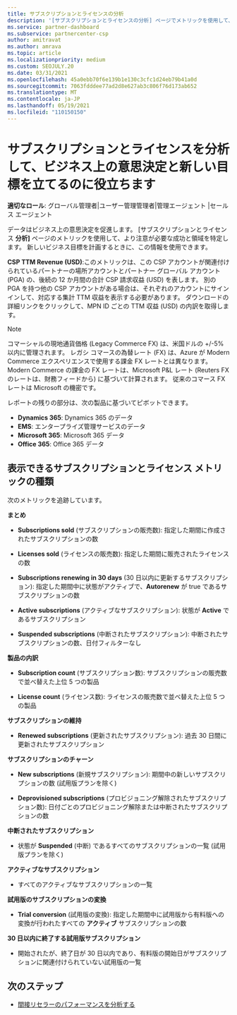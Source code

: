 ```yaml
---
title: サブスクリプションとライセンスの分析
description: '[サブスクリプションとライセンスの分析] ページでメトリックを使用して、より注意が必要な成功と領域を特定する方法について学習します。'
ms.service: partner-dashboard
ms.subservice: partnercenter-csp
author: amitravat
ms.author: amrava
ms.topic: article
ms.localizationpriority: medium
ms.custom: SEOJULY.20
ms.date: 03/31/2021
ms.openlocfilehash: 45a0ebb70f6e139b1e130c3cfc1d24eb79b41a0d
ms.sourcegitcommit: 7063fdddee77ad2d8e627ab3c806f76d173ab652
ms.translationtype: MT
ms.contentlocale: ja-JP
ms.lasthandoff: 05/19/2021
ms.locfileid: "110150150"
---
```

# <a name="analyze-subscriptions-and-licenses-to-help-you-drive-business-decisions-and-new-goals"></a>サブスクリプションとライセンスを分析して、ビジネス上の意思決定と新しい目標を立てるのに役立ちます

**適切なロール**: グローバル管理者|ユーザー管理管理者|管理エージェント |セールス エージェント

データはビジネス上の意思決定を促進します。 [サブスクリプションとライセンス **分析]** ページのメトリックを使用して、より注意が必要な成功と領域を特定します。 新しいビジネス目標を計画するときに、この情報を使用できます。

**CSP TTM Revenue (USD)**:このメトリックは、この CSP アカウントが関連付けられているパートナーの場所アカウントとパートナー グローバル アカウント (PGA) の、後続の 12 か月間の合計 CSP 請求収益 (USD) を表します。 別の PGA を持つ他の CSP アカウントがある場合は、それぞれのアカウントにサインインして、対応する集計 TTM 収益を表示する必要があります。  ダウンロードの詳細リンクをクリックして、MPN ID ごとの TTM 収益 (USD) の内訳を取得します。

>[!NOTE]
>コマーシャルの現地通貨価格 (Legacy Commerce FX) は、米国ドルの +/-5% 以内に管理されます。 レガシ コマースの為替レート (FX) は、Azure が Modern Commerce エクスペリエンスで使用する課金 FX レートとは異なります。 Modern Commerce の課金の FX レートは、Microsoft P&L レート (Reuters FX のレートは、財務フィードから) に基づいて計算されます。 従来のコマース FX レートは Microsoft の機密です。


レポートの残りの部分は、次の製品に基づいてピボットできます。

 - **Dynamics 365**: Dynamics 365 のデータ  
 - **EMS**: エンタープライズ管理サービスのデータ  
 - **Microsoft 365**: Microsoft 365 データ  
 - **Office 365**: Office 365 データ  


## <a name="types-of-subscription-and-license-metrics-you-can-view"></a>表示できるサブスクリプションとライセンス メトリックの種類

次のメトリックを追跡しています。

**まとめ**  
 - **Subscriptions sold** (サブスクリプションの販売数): 指定した期間に作成されたサブスクリプションの数  
  
 - **Licenses sold** (ライセンスの販売数): 指定した期間に販売されたライセンスの数  
  
 - **Subscriptions renewing in 30 days** (30 日以内に更新するサブスクリプション): 指定した期間中に状態がアクティブで、**Autorenew** が true であるサブスクリプションの数
 
 - **Active subscriptions** (アクティブなサブスクリプション): 状態が **Active** であるサブスクリプション  
 
 - **Suspended subscriptions** (中断されたサブスクリプション): 中断されたサブスクリプションの数、日付フィルターなし  

**製品の内訳**
  
 - **Subscription count** (サブスクリプション数): サブスクリプションの販売数で並べ替えた上位 5 つの製品  
 
 - **License count** (ライセンス数): ライセンスの販売数で並べ替えた上位 5 つの製品

**サブスクリプションの維持**

 - **Renewed subscriptions** (更新されたサブスクリプション): 過去 30 日間に更新されたサブスクリプション  

**サブスクリプションのチャーン**  
 - **New subscriptions** (新規サブスクリプション): 期間中の新しいサブスクリプションの数 (試用版プランを除く)  
 
 - **Deprovisioned subscriptions** (プロビジョニング解除されたサブスクリプション数): 日付ごとのプロビジョニング解除または中断されたサブスクリプションの数  

**中断されたサブスクリプション** 
 
 - 状態が **Suspended** (中断) であるすべてのサブスクリプションの一覧 (試用版プランを除く)  
  
**アクティブなサブスクリプション**

 - すべてのアクティブなサブスクリプションの一覧  

**試用版のサブスクリプションの変換**  

 - **Trial conversion** (試用版の変換): 指定した期間中に試用版から有料版への変換が行われたすべての **アクティブ** サブスクリプションの数  

**30 日以内に終了する試用版サブスクリプション**  

 - 開始されたが、終了日が 30 日以内であり、有料版の開始日がサブスクリプションに関連付けられていない試用版の一覧  



## <a name="next-steps"></a>次のステップ

- [間接リセラーのパフォーマンスを分析する](analyze-indirect-resellers.md)